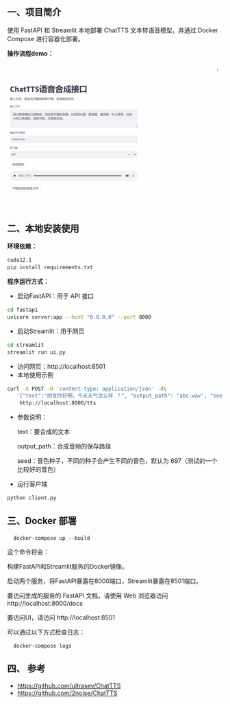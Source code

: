 ## **一、项目简介**
使用 FastAPI 和 Streamlit 本地部署 ChatTTS 文本转语音模型，并通过 Docker Compose 进行容器化部署。

**操作流程demo：**

![语音合成](data/动画.gif)

## **二、本地安装使用**

**环境依赖：**

```bash
cuda12.1   
pip install requirements.txt
```

**程序运行方式：**

 - 启动FastAPI：用于 API 接口

```bash
cd fastapi
uvicorn server:app --host "0.0.0.0" --port 8000
```

 - 启动Streamlit：用于网页

```bash
cd streamlit
streamlit run ui.py
```

 - 访问网页：http://localhost:8501   
 - 本地使用示例
      
```bash
curl -X POST -H 'content-type: application/json' -d\
   '{"text":"朋友你好啊，今天天气怎么样 ？", "output_path": "abc.wav", "seed":232}' \
    http://localhost:8000/tts
```

 - 参数说明：
  
      text：要合成的文本

      output_path：合成音频的保存路径

      seed：音色种子，不同的种子会产生不同的音色，默认为 697（测试的一个比较好的音色）
    
 - 运行客户端

```bash
python client.py
```

## **三、Docker 部署**

      docker-compose up --build
   
   这个命令将会：
   
   构建FastAPI和Streamlit服务的Docker镜像。
   
   启动两个服务，将FastAPI暴露在8000端口，Streamlit暴露在8501端口。

   要访问生成的服务的 FastAPI 文档，请使用 Web 浏览器访问 http://localhost:8000/docs

   要访问UI，请访问 http://localhost:8501

   可以通过以下方式检查日志：

      docker-compose logs

## **四、 参考**
 - https://github.com/ultrasev/ChatTTS
 - https://github.com/2noise/ChatTTS
